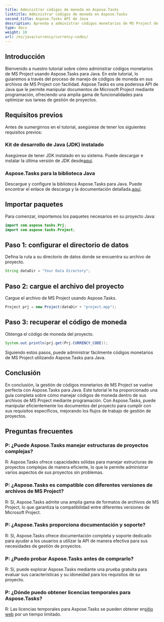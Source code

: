 ```yaml
---
title: Administrar códigos de moneda en Aspose.Tasks
linktitle: Administrar códigos de moneda en Aspose.Tasks
second_title: Aspose.Tasks API de Java
description: Aprenda a administrar códigos monetarios de MS Project de manera eficiente utilizando Aspose.Tasks para Java. Agilice sus tareas de gestión de proyectos sin esfuerzo.
type: docs
weight: 10
url: /es/java/currency/currency-codes/
---
```

## Introducción
Bienvenido a nuestro tutorial sobre cómo administrar códigos monetarios de MS Project usando Aspose.Tasks para Java. En este tutorial, lo guiaremos a través del proceso de manejo de códigos de moneda en sus archivos de MS Project con facilidad. Aspose.Tasks es una poderosa API de Java que le permite manipular documentos de Microsoft Project mediante programación, ofreciendo una amplia gama de funcionalidades para optimizar sus tareas de gestión de proyectos.
## Requisitos previos
Antes de sumergirnos en el tutorial, asegúrese de tener los siguientes requisitos previos:
### Kit de desarrollo de Java (JDK) instalado
Asegúrese de tener JDK instalado en su sistema. Puede descargar e instalar la última versión de JDK desde[aquí](https://www.oracle.com/java/technologies/javase-jdk11-downloads.html).
### Aspose.Tasks para la biblioteca Java
 Descargue y configure la biblioteca Aspose.Tasks para Java. Puede encontrar el enlace de descarga y la documentación detallada.[aquí](https://reference.aspose.com/tasks/java/).

## Importar paquetes
Para comenzar, importemos los paquetes necesarios en su proyecto Java:
```java
import com.aspose.tasks.Prj;
import com.aspose.tasks.Project;
```

## Paso 1: configurar el directorio de datos
Defina la ruta a su directorio de datos donde se encuentra su archivo de proyecto.
```java
String dataDir = "Your Data Directory";
```
## Paso 2: cargue el archivo del proyecto
Cargue el archivo de MS Project usando Aspose.Tasks.
```java
Project prj = new Project(dataDir + "project.mpp");
```
## Paso 3: recuperar el código de moneda
Obtenga el código de moneda del proyecto.
```java
System.out.println(prj.get(Prj.CURRENCY_CODE));
```
Siguiendo estos pasos, puede administrar fácilmente códigos monetarios de MS Project utilizando Aspose.Tasks para Java.

## Conclusión
En conclusión, la gestión de códigos monetarios de MS Project se vuelve perfecta con Aspose.Tasks para Java. Este tutorial le ha proporcionado una guía completa sobre cómo manejar códigos de moneda dentro de sus archivos de MS Project mediante programación. Con Aspose.Tasks, puede manipular eficientemente los documentos del proyecto para cumplir con sus requisitos específicos, mejorando los flujos de trabajo de gestión de proyectos.
## Preguntas frecuentes
### P: ¿Puede Aspose.Tasks manejar estructuras de proyectos complejas?
R: Aspose.Tasks ofrece capacidades sólidas para manejar estructuras de proyectos complejas de manera eficiente, lo que le permite administrar varios aspectos de sus proyectos sin problemas.
### P: ¿Aspose.Tasks es compatible con diferentes versiones de archivos de MS Project?
R: Sí, Aspose.Tasks admite una amplia gama de formatos de archivos de MS Project, lo que garantiza la compatibilidad entre diferentes versiones de Microsoft Project.
### P: ¿Aspose.Tasks proporciona documentación y soporte?
R: Sí, Aspose.Tasks ofrece documentación completa y soporte dedicado para ayudar a los usuarios a utilizar la API de manera efectiva para sus necesidades de gestión de proyectos.
### P: ¿Puedo probar Aspose.Tasks antes de comprarlo?
R: Sí, puede explorar Aspose.Tasks mediante una prueba gratuita para evaluar sus características y su idoneidad para los requisitos de su proyecto.
### P: ¿Dónde puedo obtener licencias temporales para Aspose.Tasks?
 R: Las licencias temporales para Aspose.Tasks se pueden obtener en[sitio web](https://purchase.aspose.com/temporary-license/) por un tiempo limitado.
